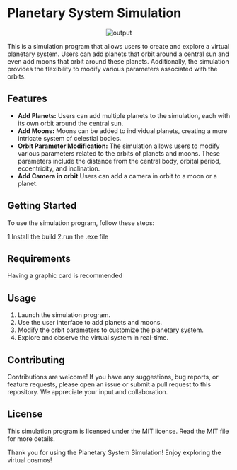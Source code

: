 # Planetary System Simulation

<p align="center">
  <img src="https://github.com/user-attachments/assets/ae5e4a5a-2119-4337-9de9-3fa8ebf36fbb" alt="output">
</p>

This is a simulation program that allows users to create and explore a virtual planetary system. Users can add planets that orbit around a central sun and even add moons that orbit around these planets. Additionally, the simulation provides the flexibility to modify various parameters associated with the orbits.

## Features

- **Add Planets:** Users can add multiple planets to the simulation, each with its own orbit around the central sun.
- **Add Moons:** Moons can be added to individual planets, creating a more intricate system of celestial bodies.
- **Orbit Parameter Modification:** The simulation allows users to modify various parameters related to the orbits of planets and moons. These parameters include the distance from the central body, orbital period, eccentricity, and inclination.
- **Add Camera in orbit** Users can add a camera in orbit to a moon or a planet.

## Getting Started

To use the simulation program, follow these steps:

1.Install the build
2.run the .exe file

## Requirements

Having a graphic card is recommended


## Usage

1. Launch the simulation program.
2. Use the user interface to add planets and moons.
3. Modify the orbit parameters to customize the planetary system.
4. Explore and observe the virtual system in real-time.

## Contributing

Contributions are welcome! If you have any suggestions, bug reports, or feature requests, please open an issue or submit a pull request to this repository. We appreciate your input and collaboration.

## License

This simulation program is licensed under the MIT license. Read the MIT file for more details.

Thank you for using the Planetary System Simulation! Enjoy exploring the virtual cosmos!
